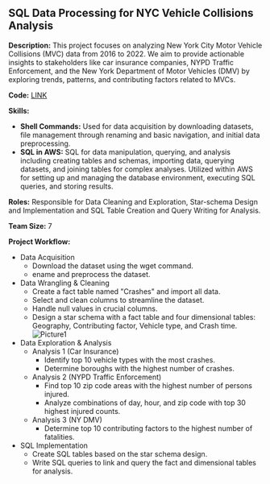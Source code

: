 ## SQL Data Processing for NYC Vehicle Collisions Analysis
**Description:**
This project focuses on analyzing New York City Motor Vehicle Collisions (MVC) data from 2016 to 2022. We aim to provide actionable insights to stakeholders like car insurance companies, NYPD Traffic Enforcement, and the New York Department of Motor Vehicles (DMV) by exploring trends, patterns, and contributing factors related to MVCs.

**Code:** [LINK](https://github.com/ezhongguo/NYC-Motor-Vehicle-Collisions/blob/main/NYC%20Motor%20Vehicle%20Collisions.ipynb)

**Skills:**
* **Shell Commands:** Used for data acquisition by downloading datasets, file management through renaming and basic navigation, and initial data preprocessing.
* **SQL in AWS:** SQL for data manipulation, querying, and analysis including creating tables and schemas, importing data, querying datasets, and joining tables for complex analyses. Utilized within AWS for setting up and managing the database environment, executing SQL queries, and storing results.


**Roles:**
Responsible for Data Cleaning and Exploration, Star-schema Design and Implementation and SQL Table Creation and Query Writing for Analysis.

**Team Size:** 7

**Project Workflow:**
* Data Acquisition
  * Download the dataset using the wget command.
  * ename and preprocess the dataset.
* Data Wrangling & Cleaning 
  * Create a fact table named "Crashes" and import all data.
  * Select and clean columns to streamline the dataset.
  * Handle null values in crucial columns.
  * Design a star schema with a fact table and four dimensional tables: Geography, Contributing factor, Vehicle type, and Crash time.
  ![Picture1](https://github.com/ezhongguo/NYC-Motor-Vehicle-Collisions/assets/138747553/3da934b4-348b-4a14-9dec-8161e0f36d59)
* Data Exploration & Analysis
  * Analysis 1 (Car Insurance)
    * Identify top 10 vehicle types with the most crashes.
    * Determine boroughs with the highest number of crashes.
  * Analysis 2 (NYPD Traffic Enforcement)
    * Find top 10 zip code areas with the highest number of persons injured.
    * Analyze combinations of day, hour, and zip code with top 30 highest injured counts.
  * Analysis 3 (NY DMV)
    * Determine top 10 contributing factors to the highest number of fatalities.
* SQL Implementation
  * Create SQL tables based on the star schema design.
  * Write SQL queries to link and query the fact and dimensional tables for analysis.
